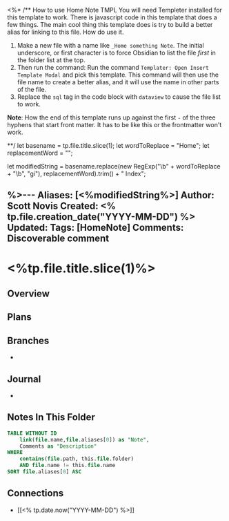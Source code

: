 <%*
/**
How to use Home Note TMPL
You will need Templeter installed for this template to work.
There is javascript code in this template that does a few things.  The main
cool thing this template does is try to build a better alias for linking to this file.
How do use it.
1. Make a new file with a name like `_Home something Note`.  The initial underscore, or first character is to force Obsidian to list the file _first_ in the folder list at the top.
2. Then run the command: Run the command `Templater: Open Insert Template Modal` and pick this template.  This command will then use the file name to create a better alias, and it will use the name in other parts of the file.
3. Replace the `sql` tag in the code block with `dataview` to cause the file list to work.

**Note**: How the end of this template runs up against the first `-` of the three hyphens that start front matter.  It has to be like this or the frontmatter won't work.

**/
let basename = tp.file.title.slice(1);
let wordToReplace = "Home";
let replacementWord = "";

let modifiedString = basename.replace(new RegExp("\\b" + wordToReplace + "\\b", "gi"), replacementWord).trim() + " Index";

%>---
Aliases: [<%modifiedString%>]
Author: Scott Novis
Created: <% tp.file.creation_date("YYYY-MM-DD") %>
Updated: 
Tags: [HomeNote]
Comments: Discoverable comment
---
# <%tp.file.title.slice(1)%>

## Overview

## Plans

## Branches
- 

## Journal
- 

## Notes In This Folder


```sql
TABLE WITHOUT ID 
	link(file.name,file.aliases[0]) as "Note",
	Comments as "Description"
WHERE 
	contains(file.path, this.file.folder) 
	AND file.name != this.file.name
SORT file.aliases[0] ASC
```


## Connections
- [[<% tp.date.now("YYYY-MM-DD") %>]]
